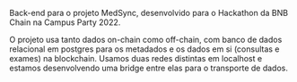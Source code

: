 Back-end para o projeto MedSync, desenvolvido para o Hackathon da BNB Chain na Campus Party 2022.

O projeto usa tanto dados on-chain como off-chain, com banco de dados relacional em postgres para os metadados e os dados em si (consultas e exames) na blockchain. Usamos duas redes distintas em localhost e estamos desenvolvendo uma bridge entre elas para o transporte de dados.